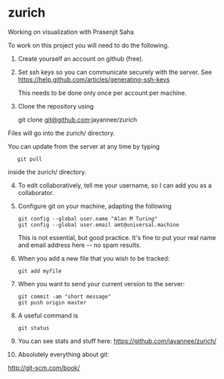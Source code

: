 # zurich
Working on visualization with Prasenjit Saha

To work on this project you will need to do the following.

1. Create yourself an account on github (free).

2. Set ssh keys so you can communicate securely with the server.
   See https://help.github.com/articles/generating-ssh-keys

   This needs to be done only once per account per machine.

3. Clone the repository using

   git clone git@github.com:jayannee/zurich

Files will go into the zurich/ directory.

You can update from the server at any time by typing

       git pull

inside the zurich/ directory.

4. To edit collaboratively, tell me your username, so I can add you as
   a collaborator.

5. Configure git on your machine, adapting the following

       git config --global user.name "Alan M Turing"
       git config --global user.email amt@universal.machine

   This is not essential, but good practice.  It's fine to put your
   real name and email address here -- no spam results.

6. When you add a new file that you wish to be tracked:

       git add myfile

7. When you want to send your current version to the server:

       git commit -am "short message"
       git push origin master

8. A useful command is

       git status

9. You can see stats and stuff here:
    https://github.com/jayannee/zurich/

10. Absolutely everything about git:

   http://git-scm.com/book/

